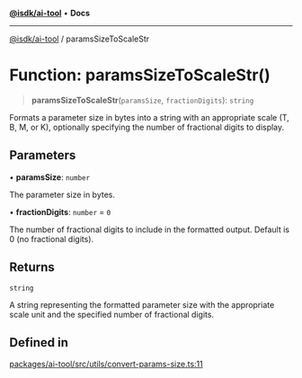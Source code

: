 [**@isdk/ai-tool**](../README.md) • **Docs**

***

[@isdk/ai-tool](../globals.md) / paramsSizeToScaleStr

# Function: paramsSizeToScaleStr()

> **paramsSizeToScaleStr**(`paramsSize`, `fractionDigits`): `string`

Formats a parameter size in bytes into a string with an appropriate scale (T, B, M, or K),
optionally specifying the number of fractional digits to display.

## Parameters

• **paramsSize**: `number`

The parameter size in bytes.

• **fractionDigits**: `number` = `0`

The number of fractional digits to include in the formatted output. Default is 0 (no fractional digits).

## Returns

`string`

A string representing the formatted parameter size with the appropriate scale unit and the specified number of fractional digits.

## Defined in

[packages/ai-tool/src/utils/convert-params-size.ts:11](https://github.com/isdk/ai-tool.js/blob/b0813174e9b350ae47231f8e5f885150313123b0/src/utils/convert-params-size.ts#L11)
